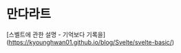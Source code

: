 만다라트
=========


[스벨트에 관한 설명 - 기억보다 기록을] (https://kyounghwan01.github.io/blog/Svelte/svelte-basic/)
